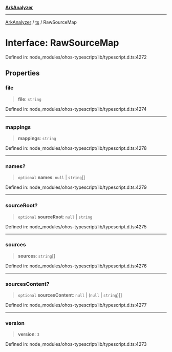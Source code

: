 [**ArkAnalyzer**](../../../../README.md)

***

[ArkAnalyzer](../../../../globals.md) / [ts](../README.md) / RawSourceMap

# Interface: RawSourceMap

Defined in: node\_modules/ohos-typescript/lib/typescript.d.ts:4272

## Properties

### file

> **file**: `string`

Defined in: node\_modules/ohos-typescript/lib/typescript.d.ts:4274

***

### mappings

> **mappings**: `string`

Defined in: node\_modules/ohos-typescript/lib/typescript.d.ts:4278

***

### names?

> `optional` **names**: `null` \| `string`[]

Defined in: node\_modules/ohos-typescript/lib/typescript.d.ts:4279

***

### sourceRoot?

> `optional` **sourceRoot**: `null` \| `string`

Defined in: node\_modules/ohos-typescript/lib/typescript.d.ts:4275

***

### sources

> **sources**: `string`[]

Defined in: node\_modules/ohos-typescript/lib/typescript.d.ts:4276

***

### sourcesContent?

> `optional` **sourcesContent**: `null` \| (`null` \| `string`)[]

Defined in: node\_modules/ohos-typescript/lib/typescript.d.ts:4277

***

### version

> **version**: `3`

Defined in: node\_modules/ohos-typescript/lib/typescript.d.ts:4273
